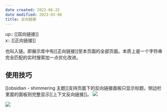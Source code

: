 ```yaml
---
date created: 2022-06-25
date modified: 2023-03-08
title: 反向链接
---
```


up:: [[双向链接]]  
x:: [[正向链接]]  

也叫入链。即展示库中有[[正向链接]]至本页面的全部页面。本质上是一个字符串完全匹配的实时搜索加一点优化改进。

## 使用技巧

[[obsidian - shimmering 主题]]支持页面下的反向链接面板只显示标题，侧边栏里面的面板则完整显示[[上下文反向链接]]。
![](https://img2.oldwinter.top/Pasted%20image%2020220811214324.png)

![](https://img2.oldwinter.top/Pasted%20image%2020220811214421.png)
